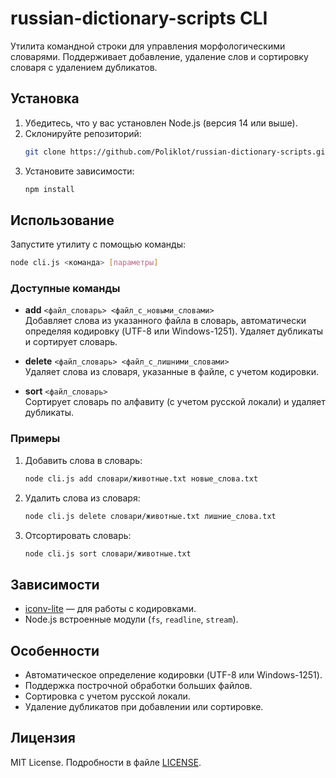 # russian-dictionary-scripts CLI

Утилита командной строки для управления морфологическими словарями. Поддерживает добавление, удаление слов и сортировку словаря с удалением дубликатов.

## Установка

1. Убедитесь, что у вас установлен Node.js (версия 14 или выше).
2. Склонируйте репозиторий:
   ```bash
   git clone https://github.com/Poliklot/russian-dictionary-scripts.git
   ```
3. Установите зависимости:
   ```bash
   npm install
   ```

## Использование

Запустите утилиту с помощью команды:

```bash
node cli.js <команда> [параметры]
```

### Доступные команды

- **add** `<файл_словарь> <файл_с_новыми_словами>`  
  Добавляет слова из указанного файла в словарь, автоматически определяя кодировку (UTF-8 или Windows-1251). Удаляет дубликаты и сортирует словарь.

- **delete** `<файл_словарь> <файл_с_лишними_словами>`  
  Удаляет слова из словаря, указанные в файле, с учетом кодировки.

- **sort** `<файл_словарь>`  
  Сортирует словарь по алфавиту (с учетом русской локали) и удаляет дубликаты.

### Примеры

1. Добавить слова в словарь:
   ```bash
   node cli.js add словари/животные.txt новые_слова.txt
   ```

2. Удалить слова из словаря:
   ```bash
   node cli.js delete словари/животные.txt лишние_слова.txt
   ```

3. Отсортировать словарь:
   ```bash
   node cli.js sort словари/животные.txt
   ```

## Зависимости

- [iconv-lite](https://www.npmjs.com/package/iconv-lite) — для работы с кодировками.
- Node.js встроенные модули (`fs`, `readline`, `stream`).

## Особенности

- Автоматическое определение кодировки (UTF-8 или Windows-1251).
- Поддержка построчной обработки больших файлов.
- Сортировка с учетом русской локали.
- Удаление дубликатов при добавлении или сортировке.

## Лицензия

MIT License. Подробности в файле [LICENSE](LICENSE).